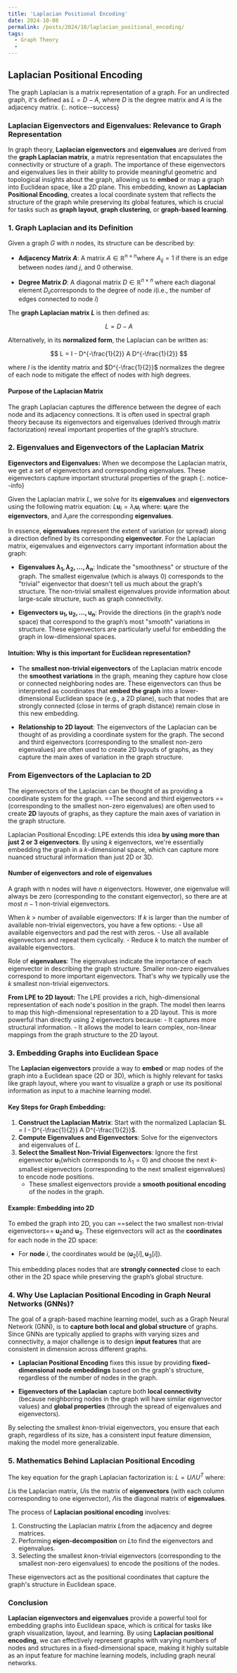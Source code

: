 ```yaml
---
title: 'Laplacian Positional Encoding'
date: 2024-10-08
permalink: /posts/2024/10/laplacian_positional_encoding/
tags:
  - Graph Theory
  - 
---
```



## Laplacian Positional Encoding


The graph Laplacian is a matrix representation of a graph. For an undirected graph, it's defined as $L = D - A$, where $D$ is the degree matrix and $A$ is the adjacency matrix.
{:. notice--success}

### Laplacian Eigenvectors and Eigenvalues: Relevance to Graph Representation

In graph theory, **Laplacian eigenvectors** and **eigenvalues** are derived from the **graph Laplacian matrix**, a matrix representation that encapsulates the connectivity or structure of a graph. The importance of these eigenvectors and eigenvalues lies in their ability to provide meaningful geometric and topological insights about the graph, allowing us to **embed** or map a graph into Euclidean space, like a 2D plane. This embedding, known as **Laplacian Positional Encoding**, creates a local coordinate system that reflects the structure of the graph while preserving its global features, which is crucial for tasks such as **graph layout**, **graph clustering**, or **graph-based learning**.

### 1. **Graph Laplacian and its Definition**

Given a graph $G$ with $n$ nodes, its structure can be described by:

- **Adjacency Matrix $A$**: A matrix $A \in \mathbb{R}^{n \times n}$where $A_{ij} = 1$ if there is an edge between nodes $i$and $j$, and 0 otherwise.
  
- **Degree Matrix $D$**: A diagonal matrix $D \in \mathbb{R}^{n \times n}$ where each diagonal element $D_{ii}$corresponds to the degree of node $i$(i.e., the number of edges connected to node $i$)

The **graph Laplacian matrix $L$** is then defined as:

$$
L = D - A
$$

Alternatively, in its **normalized form**, the Laplacian can be written as:

$$
L = I - D^{-\frac{1}{2}} A D^{-\frac{1}{2}}
$$

where $I$ is the identity matrix and $D^{-\frac{1}{2}}$ normalizes the degree of each node to mitigate the effect of nodes with high degrees.

#### Purpose of the Laplacian Matrix
The graph Laplacian captures the difference between the degree of each node and its adjacency connections. It is often used in spectral graph theory because its eigenvectors and eigenvalues (derived through matrix factorization) reveal important properties of the graph’s structure.

### 2. **Eigenvalues and Eigenvectors of the Laplacian Matrix**

**Eigenvectors and Eigenvalues:** When we decompose the Laplacian matrix, we get a set of eigenvectors and corresponding eigenvalues. These eigenvectors capture important structural properties of the graph
{:. notice--info}

Given the Laplacian matrix $L$, we solve for its **eigenvalues** and **eigenvectors** using the following matrix equation:
$L \mathbf{u}_i = \lambda_i \mathbf{u}_i$
where:
$\mathbf{u}_i$are the **eigenvectors**, and
$\lambda_i$are the corresponding **eigenvalues**.

In essence, **eigenvalues** represent the extent of variation (or spread) along a direction defined by its corresponding **eigenvector**. For the Laplacian matrix, eigenvalues and eigenvectors carry important information about the graph:

- **Eigenvalues $\lambda_1, \lambda_2, ..., \lambda_n$**: Indicate the "smoothness" or structure of the graph. The smallest eigenvalue (which is always 0) corresponds to the "trivial" eigenvector that doesn't tell us much about the graph's structure. The non-trivial smallest eigenvalues provide information about large-scale structure, such as graph connectivity.
  
- **Eigenvectors $\mathbf{u}_1, \mathbf{u}_2, ..., \mathbf{u}_n$**: Provide the directions (in the graph’s node space) that correspond to the graph’s most "smooth" variations in structure. These eigenvectors are particularly useful for embedding the graph in low-dimensional spaces.

#### Intuition: Why is this important for Euclidean representation?
- The **smallest non-trivial eigenvectors** of the Laplacian matrix encode the **smoothest variations** in the graph, meaning they capture how close or connected neighboring nodes are. These eigenvectors can thus be interpreted as coordinates that **embed the graph** into a lower-dimensional Euclidean space (e.g., a 2D plane), such that nodes that are strongly connected (close in terms of graph distance) remain close in this new embedding.

- **Relationship to 2D layout**: The eigenvectors of the Laplacian can be thought of as providing a coordinate system for the graph. The second and third eigenvectors (corresponding to the smallest non-zero eigenvalues) are often used to create 2D layouts of graphs, as they capture the main axes of variation in the graph structure.

### From Eigenvectors of the Laplacian to 2D 
The eigenvectors of the Laplacian can be thought of as providing a coordinate system for the graph. ==The second and third eigenvectors ==(corresponding to the smallest non-zero eigenvalues) are often used to create **2D** layouts of graphs, as they capture the main axes of variation in the graph structure.

Laplacian Positional Encoding: LPE extends this idea **by using more than just 2 or 3 eigenvectors**. By using $k$ eigenvectors, we're essentially embedding the graph in a $k$-dimensional space, which can capture more nuanced structural information than just 2D or 3D.

#### Number of eigenvectors and role of eigenvalues
A graph with n nodes will have $n$ eigenvectors. However, one eigenvalue will always be zero (corresponding to the constant eigenvector), so there are at most $n-1$ non-trivial eigenvectors.

When $k$ > number of available eigenvectors: If $k$ is larger than the number of available non-trivial eigenvectors, you have a few options:
    - Use all available eigenvectors and pad the rest with zeros.
    - Use all available eigenvectors and repeat them cyclically.
    - Reduce $k$ to match the number of available eigenvectors.

Role of **eigenvalues**: The eigenvalues indicate the importance of each eigenvector in describing the graph structure. Smaller non-zero eigenvalues correspond to more important eigenvectors. That's why we typically use the $k$ smallest non-trivial eigenvectors.

**From LPE to 2D layout:** 
The LPE provides a rich, high-dimensional representation of each node's position in the graph. The model then learns to map this high-dimensional representation to a 2D layout. This is more powerful than directly using 2 eigenvectors because:
    - It captures more structural information.
    - It allows the model to learn complex, non-linear mappings from the graph structure to the 2D layout.
### 3. **Embedding Graphs into Euclidean Space**

The **Laplacian eigenvectors** provide a way to **embed** or map nodes of the graph into a Euclidean space (2D or 3D), which is highly relevant for tasks like graph layout, where you want to visualize a graph or use its positional information as input to a machine learning model.

#### Key Steps for Graph Embedding:
1. **Construct the Laplacian Matrix**: Start with the normalized Laplacian $L = I - D^{-\frac{1}{2}} A D^{-\frac{1}{2}}$.
2. **Compute Eigenvalues and Eigenvectors**: Solve for the eigenvectors and eigenvalues of $L$.
3. **Select the Smallest Non-Trivial Eigenvectors**: Ignore the first eigenvector $\mathbf{u}_1$(which corresponds to $\lambda_1 = 0$) and choose the next $k$-smallest eigenvectors (corresponding to the next smallest eigenvalues) to encode node positions.
   - These smallest eigenvectors provide a **smooth positional encoding** of the nodes in the graph.

#### Example: Embedding into 2D
To embed the graph into 2D, you can ==select the two smallest non-trivial eigenvectors== $\mathbf{u}_2$and $\mathbf{u}_3$. These eigenvectors will act as the **coordinates** for each node in the 2D space:
- For **node** $i$, the coordinates would be $(\mathbf{u}_2[i], \mathbf{u}_3[i])$.

This embedding places nodes that are **strongly connected** close to each other in the 2D space while preserving the graph’s global structure.

### 4. **Why Use Laplacian Positional Encoding in Graph Neural Networks (GNNs)?**

The goal of a graph-based machine learning model, such as a Graph Neural Network (GNN), is to **capture both local and global structure** of graphs. Since GNNs are typically applied to graphs with varying sizes and connectivity, a major challenge is to design **input features** that are consistent in dimension across different graphs.

- **Laplacian Positional Encoding** fixes this issue by providing **fixed-dimensional node embeddings** based on the graph's structure, regardless of the number of nodes in the graph.
  
- **Eigenvectors of the Laplacian** capture both **local connectivity** (because neighboring nodes in the graph will have similar eigenvector values) and **global properties** (through the spread of eigenvalues and eigenvectors). 

By selecting the smallest $k$non-trivial eigenvectors, you ensure that each graph, regardless of its size, has a consistent input feature dimension, making the model more generalizable.

### 5. **Mathematics Behind Laplacian Positional Encoding**

The key equation for the graph Laplacian factorization is:
$L = U \Lambda U^T$
where:

$L$is the Laplacian matrix,
$U$is the matrix of **eigenvectors** (with each column corresponding to one eigenvector),
$\Lambda$is the diagonal matrix of **eigenvalues**.

The process of **Laplacian positional encoding** involves:
1. Constructing the Laplacian matrix $L$from the adjacency and degree matrices.
2. Performing **eigen-decomposition** on $L$to find the eigenvectors and eigenvalues.
3. Selecting the smallest $k$non-trivial eigenvectors (corresponding to the smallest non-zero eigenvalues) to encode the positions of the nodes.

These eigenvectors act as the positional coordinates that capture the graph's structure in Euclidean space.


### Conclusion
**Laplacian eigenvectors and eigenvalues** provide a powerful tool for embedding graphs into Euclidean space, which is critical for tasks like graph visualization, layout, and learning. By using **Laplacian positional encoding**, we can effectively represent graphs with varying numbers of nodes and structures in a fixed-dimensional space, making it highly suitable as an input feature for machine learning models, including graph neural networks.
